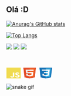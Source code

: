 ## Olá :D 

[![Anurag's GitHub stats](https://github-readme-stats.vercel.app/api?username=kellihkey&count_private=true&show_icons=true&include_all_commits=true&theme=gruvbox)](https://github.com/kellihkey/github-readme-stats)

[![Top Langs](https://github-readme-stats.vercel.app/api/top-langs/?username=kellihkey&layout=compact&langs_count=10&theme=gruvbox)](https://github.com/kellihkey/github-readme-stats)

<div>
  <a href="mailto:Kevilly.silva06@gmail.com" target="_blank"><img src="https://img.shields.io/badge/Gmail-D14836?style=for-the-badge&logo=gmail&logoColor=white" target="_blank"></a>
  <a href="https://twitter.com/AboboraTop" target="_blank"><img src="https://img.shields.io/badge/Twitter-1DA1F2?style=for-the-badge&logo=twitter&logoColor=white" target="_blank"></a>
  <a href="https://steamcommunity.com/id/KellihKey/" target="_blank"><img src="https://img.shields.io/badge/Steam-000000?style=for-the-badge&logo=steam&logoColor=white" target="_blank"></a>
</div>  

##
<estilo div = "display.inline_block"></br>
   <img align="center" alt="Kellih-Js" height="30" width="40" src="https://raw.githubusercontent.com/devicons/devicon/master/icons/javascript/javascript-plain.svg">
  <img align="center" alt="Kellih-HTML" height="30" width="40" src="https://raw.githubusercontent.com/devicons/devicon/master/icons/html5/html5-original.svg">
  <img align="center" alt="Kellih-CSS" height="30" width="40" src="https://raw.githubusercontent.com/devicons/devicon/master/icons/css3/css3-original.svg">
</div>

![snake gif](https://github.com/kellihkey/kellihkey/blob/output/github-contribution-grid-snake.svg)

